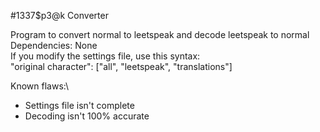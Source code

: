 #1337$p3@k Converter

Program to convert normal to leetspeak and decode leetspeak to normal\
Dependencies: None\
If you modify the settings file, use this syntax:\
"original character": ["all", "leetspeak", "translations"]

Known flaws:\
- Settings file isn't complete
- Decoding isn't 100% accurate


